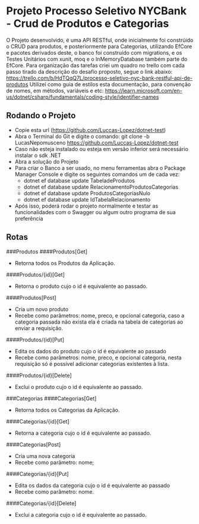 # Projeto Processo Seletivo NYCBank - Crud de Produtos e Categorias

O Projeto desenvolvido, é uma API RESTful, onde inicialmente foi constrúido o CRUD para produtos, e posteriormente para Categorias, utilizando EfCore e pacotes derivados deste, o banco foi construído com migrations, e os Testes Unitários com xunit, moq e o InMemoryDatabase também parte do EfCore.
Para organização das tarefas criei um quadro no trello com cada passo tirado da descrição do desafio proposto, segue o link abaixo:
https://trello.com/b/HdTQqQ7L/processo-seletivo-nyc-bank-restful-api-de-produtos
Utilizei como guia de estilos esta documentação, para convenção de nomes, em métodos, variáveis e etc:
https://learn.microsoft.com/en-us/dotnet/csharp/fundamentals/coding-style/identifier-names

## Rodando o Projeto
* Copie esta url (https://github.com/Luccas-Lopez/dotnet-test)
* Abra o Terminal do Git e digite o comando: git clone -b LucasNepomusceno https://github.com/Luccas-Lopez/dotnet-test
* Caso não esteja instalado ou esteja em versão inferior será necessário instalar o sdk .NET 
* Abra a solução do Projeto
* Para criar o Banco a ser usado, no menu ferramentas abra o Package Manager Console e digite os seguintes comandos um de cada vez:
  - dotnet ef database update TabeladeProdutos
  - dotnet ef database update RelacionamentoProdutosCategorias
  - dotnet ef database update ProdutosCategoriasNulo
  - dotnet ef database update IdTabelaRelacionamento
* Após isso, poderá rodar o projeto normalmente e testar as funcionalidades com o Swagger ou algum outro programa de sua preferência

## Rotas
###Produtos
####Produtos[Get]
- Retorna todos os Produtos da Aplicação.

####Produtos/{id}[Get]
- Retorna o produto cujo o id é equivalente ao passado.

####Produtos[Post]
- Cria um novo produto
- Recebe como parâmetros: nome, preco, e opcional categoria, caso a categoria passada não exista ela é criada na tabela de categorias ao enviar a requisição.

####Produtos/{id}[Put]
- Edita os dados do produto cujo o id é equivalente ao passado
- Recebe como parâmetros: nome, preco, e opcional categoria, nesta requisição só é possível adicionar categorias existentes à lista.

####Produtos/{id}[Delete]
- Exclui o produto cujo o id é equivalente ao passado.

###Categorias
####Categorias[Get]
- Retorna todos os Categorias da Aplicação.

####Categorias/{id}[Get]
- Retorna a categoria cujo o id é equivalente ao passado.

####Categorias[Post]
- Cria uma nova categoria
- Recebe como parâmetro: nome;
  
####Categorias/{id}[Put]
- Edita os dados da categoria cujo o id é equivalente ao passado
- Recebe como parâmetro: nome.

####Categorias/{id}[Delete]
- Exclui a categoria cujo o id é equivalente ao passado.
